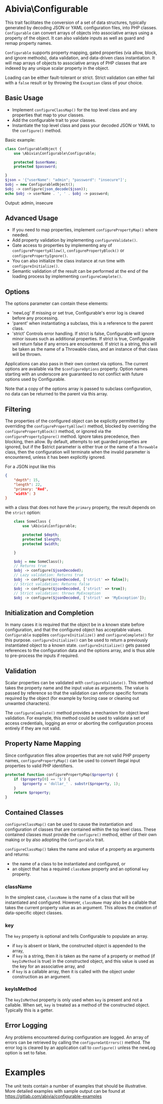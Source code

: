 Abivia\Configurable
====

This trait facilitates the conversion of a set of data structures, typically generated by
decoding JSON or YAML configuration files, into PHP classes. `Configurable`
can convert arrays of objects into associative arrays using a property of
the object. It can also validate inputs as well as guard and remap property names.

`Configurable` supports property mapping, gated properties (via allow, block, and ignore methods),
data validation, and data-driven class instantiation. It will map arrays of objects to
associative arrays of PHP classes that are indexed by any unique scalar property in the object.

Loading can be either fault-tolerant or strict. Strict validation can either fail with a
`false` result or by throwing the `Exception` class of your choice.

Basic Usage
----

- Implement `configureClassMap()` for the top level class and any properties that map to your classes.
- Add the configurable trait to your classes.
- Instantiate the top level class and pass your decoded JSON or YAML to the `configure()` method.

Basic example:
```php
class ConfigurableObject {
    use \Abivia\Configurable\Configurable;

    protected $userName;
    protected $password;

}
$json = '{"userName": "admin"; "password": "insecure"]';
$obj = new ConfigurableObject();
$obj -> configure(json_decode($json));
echo $obj -> userName . ', ' . $obj -> password;
```
Output:
admin, insecure


Advanced Usage
---

- If you need to map properties, implement `configurePropertyMap()` where needed.
- Add property validation by implementing `configureValidate()`.
- Gate access to properties by implementing any of `configurePropertyAllow()`,
  `configurePropertyBlock()` or `configurePropertyIgnore()`.
- You can also initialize the class instance at run time with `configureInitialize()`.
- Semantic validation of the result can be performed at the end of the loading process by
  implementing `configureComplete()`.

Options
---
The options parameter can contain these elements:

- 'newLog' If missing or set true, Configurable's error log is cleared before any
  processing.
- 'parent' when instantiating a subclass, this is a reference to the parent class.
- 'strict' Controls error handling. If strict is false, Configurable will ignore minor
  issues such as additional properties. If strict is true, Configurable will return false
  if any errors are encountered. If strict is a string, this will be taken as the name of
  a Throwable class, and an instance of that class will be thrown.

Applications can also pass in their own context via options. The current options are
available via the `$configureOptions` property. Option names starting with an underscore
are guaranteed to not conflict with future options used by Configurable.

Note that a copy of the options array is passed to subclass configuration, no data can
be returned to the parent via this array.

Filtering
-----
The properties of the configured object can be explicitly permitted by overriding the
`configurePropertyAllow()` method, blocked by overriding the `configurePropertyBlock()`
method, or ignored via the `configurePropertyIgnore()` method. Ignore takes precedence, then
blocking, then allow. By default, attempts to set guarded properties
are ignored, but if the $strict parameter is either true or the name of a `Throwable`
class, then the configuration will terminate when the invalid parameter is encountered,
unless it has been explicitly ignored.

For a JSON input like this
```json
{
    "depth": 15,
    "length": 22,
    "primary: "Red",
    "width": 3
}
```

with a class that does not have the `primary` property, the result depends on the
`strict` option:
```php
    class SomeClass {
        use \Abivia\Configurable;

        protected $depth;
        protected $length;
        protected $width;

    }

    $obj = new SomeClass();
    // Returns true
    $obj -> configure($jsonDecoded);
    // Lazy validation: Returns true
    $obj -> configure($jsonDecoded, ['strict' => false]);
    // Strict validation: Returns false
    $obj -> configure($jsonDecoded, ['strict' => true]);
    // Strict validation: throws MyException
    $obj -> configure($jsonDecoded, ['strict' => 'MyException']);
 ```

Initialization and Completion
---
In many cases it is required that the object be in a known state before configuration,
and that the configured object has acceptable values. `Configurable` supplies
`configureInitialize()` and `configureComplete()` for this purpose. `configureInitialize()`
can be used to return a previously instantiated object to a known state.
`configureInitialize()` gets passed references to the configuration data and the options
array, and is thus able to pre-process the inputs if required.



Validation
---
Scalar properties can be validated with `configureValidate()`. This method takes
the property name and the input value as arguments.
The value is passed by reference so that the validation can enforce specific formats
required by the object (for example by forcing case or cleaning out unwanted characters).

The `configureComplete()` method provides a mechanism for object level validation. For
example, this method could be used to validate a set of access credentials, logging an
error or aborting the configuration process entirely if they are not valid.

Property Name Mapping
---
Since configuration files allow properties that are not valid PHP property names,
`configurePropertyMap()` can be used to convert illegal input properties to valid
PHP identifiers.

```php
protected function configurePropertyMap($property) {
    if ($property[0] == '$') {
        $property = 'dollar_' . substr($property, 1);
    }
    return $property;
}
```

Contained Classes
---
`configureClassMap()` can be used to cause the instantiation and configuration
of classes that are contained within the top level class. These contained classes must provide
the `configure()` method, either of their own making or by also adopting the `Configurable`
trait.

`configureClassMap()` takes the name and value of a property as arguments and returns:

- the name of a class to be instantiated and configured, or
- an object that has a required `className` property and an optional `key` property.

### className
In the simplest case, `className` is the
name of a class that will be instantiated and configured. However, `className` may also be
a callable that takes the current property value as an argument.
This allows the creation of data-specific object classes.

### key
The `key` property is optional and tells Configurable to populate an array.

 - if `key` is absent or blank, the constructed object is appended to the array,
 - if `key` is a string, then it is taken as the name of a property or method (if
`keyIsMethod` is true) in the constructed object, and this value is used as the
key for an associative array, and
 - if `key` is a callable array, then it is called with the object under construction
as an argument.

### keyIsMethod
The `keyIsMethod` property is only used when `key` is present and not a callable. When
set, `key` is treated as a method of the constructed object. Typically this is a getter.

Error Logging
-------------
Any problems encountered during configuration are logged. An array of errors can be
retrieved by calling the `configureGetErrors()` method. The error log is cleared by an
application call to `configure()` unless the newLog option is set to false.

Examples
========
The unit tests contain a number of examples that should be illustrative. More detailed
examples with sample output can be found at
https://gitlab.com/abivia/configurable-examples